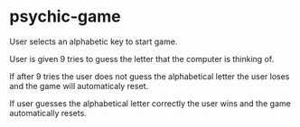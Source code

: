 # psychic-game

User selects an alphabetic key to start game.

User is given 9 tries to guess the letter that the computer is thinking of.

If after 9 tries the user does not guess the alphabetical letter the user loses and the game will automaticaly reset.

If user guesses the alphabetical letter correctly the user wins and the game automatically resets.

